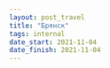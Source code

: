 ```yaml
---
layout: post_travel
title: "Брянск"
tags: internal
date_start: 2021-11-04
date_finish: 2021-11-04
---
```


